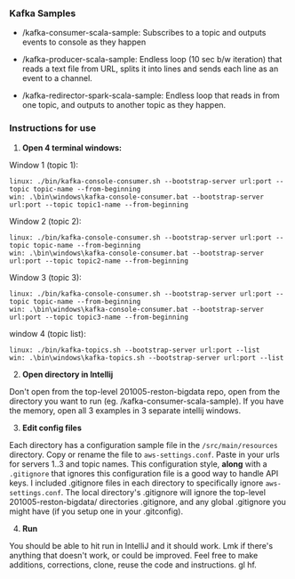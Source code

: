 ### Kafka Samples

- /kafka-consumer-scala-sample: Subscribes to a topic and outputs events to console as they happen

- /kafka-producer-scala-sample: Endless loop (10 sec b/w iteration) that reads a text file from URL, splits it into lines and sends each line as an event to a channel.  

- /kafka-redirector-spark-scala-sample: Endless loop that reads in from one topic, and outputs to another topic as they happen.

### Instructions for use

1. **Open 4 terminal windows:**

Window 1 (topic 1):

```
linux: ./bin/kafka-console-consumer.sh --bootstrap-server url:port --topic topic-name --from-beginning
win: .\bin\windows\kafka-console-consumer.bat --bootstrap-server url:port --topic topic1-name --from-beginning
```

Window 2 (topic 2):

```
linux: ./bin/kafka-console-consumer.sh --bootstrap-server url:port --topic topic-name --from-beginning
win: .\bin\windows\kafka-console-consumer.bat --bootstrap-server url:port --topic topic2-name --from-beginning
```

Window 3 (topic 3):

```
linux: ./bin/kafka-console-consumer.sh --bootstrap-server url:port --topic topic-name --from-beginning
win: .\bin\windows\kafka-console-consumer.bat --bootstrap-server url:port --topic topic3-name --from-beginning
```

window 4 (topic list):
```
linux: ./bin/kafka-topics.sh --bootstrap-server url:port --list
win: .\bin\windows\kafka-topics.sh --bootstrap-server url:port --list
```

2. **Open directory in Intellij**

Don't open from the top-level 201005-reston-bigdata repo, open from the directory you want to run (eg. /kafka-consumer-scala-sample).  If you have the memory, 
open all 3 examples in 3 separate intellij windows.

3. **Edit config files**

Each directory has a configuration sample file in the `/src/main/resources` directory.  Copy or rename the file to `aws-settings.conf`. Paste in your urls for
servers 1..3 and topic names.  This configuration style, **along** with a `.gitignore` that ignores this configuration file is a good way to handle API keys.
I included .gitignore files in each directory to specifically ignore `aws-settings.conf`.  The local directory's .gitignore will ignore the top-level 201005-reston-bigdata/
directories .gitignore, and any global .gitignore you might have (if you setup one in your .gitconfig).

4. **Run**

You should be able to hit run in IntelliJ and it should work.  Lmk if there's anything that doesn't work, or could be improved.  Feel free to make additions, corrections,
clone, reuse the code and instructions. gl hf.


